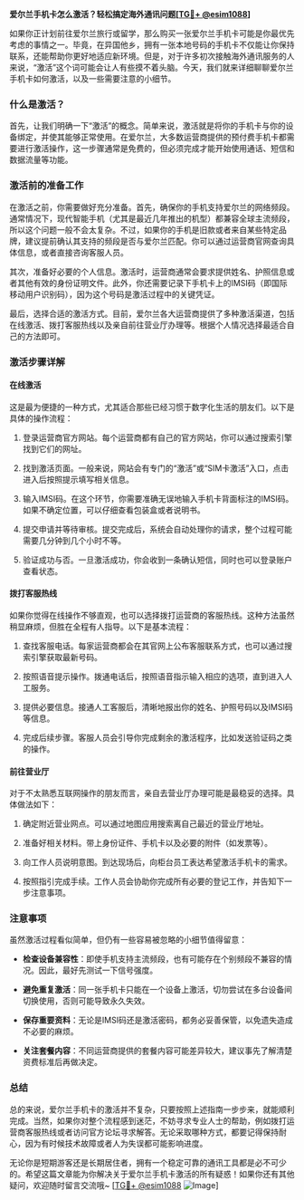 **爱尔兰手机卡怎么激活？轻松搞定海外通讯问题[[TG💪+ @esim1088](https://t.me/s/esim1088)]**

如果你正计划前往爱尔兰旅行或留学，那么购买一张爱尔兰手机卡可能是你最优先考虑的事情之一。毕竟，在异国他乡，拥有一张本地号码的手机卡不仅能让你保持联系，还能帮助你更好地适应新环境。但是，对于许多初次接触海外通讯服务的人来说，“激活”这个词可能会让人有些摸不着头脑。今天，我们就来详细聊聊爱尔兰手机卡如何激活，以及一些需要注意的小细节。

### 什么是激活？

首先，让我们明确一下“激活”的概念。简单来说，激活就是将你的手机卡与你的设备绑定，并使其能够正常使用。在爱尔兰，大多数运营商提供的预付费手机卡都需要进行激活操作，这一步骤通常是免费的，但必须完成才能开始使用通话、短信和数据流量等功能。

### 激活前的准备工作

在激活之前，你需要做好充分准备。首先，确保你的手机支持爱尔兰的网络频段。通常情况下，现代智能手机（尤其是最近几年推出的机型）都兼容全球主流频段，所以这个问题一般不会太复杂。不过，如果你的手机是旧款或者来自某些特定品牌，建议提前确认其支持的频段是否与爱尔兰匹配。你可以通过运营商官网查询具体信息，或者直接咨询客服人员。

其次，准备好必要的个人信息。激活时，运营商通常会要求提供姓名、护照信息或者其他有效的身份证明文件。此外，你还需要记录下手机卡上的IMSI码（即国际移动用户识别码），因为这个号码是激活过程中的关键凭证。

最后，选择合适的激活方式。目前，爱尔兰各大运营商提供了多种激活渠道，包括在线激活、拨打客服热线以及亲自前往营业厅办理等。根据个人情况选择最适合自己的方法即可。

### 激活步骤详解

#### 在线激活

这是最为便捷的一种方式，尤其适合那些已经习惯于数字化生活的朋友们。以下是具体的操作流程：

1. 登录运营商官方网站。每个运营商都有自己的官方网站，你可以通过搜索引擎找到它们的网址。
   
2. 找到激活页面。一般来说，网站会有专门的“激活”或“SIM卡激活”入口，点击进入后按照提示填写相关信息。
   
3. 输入IMSI码。在这个环节，你需要准确无误地输入手机卡背面标注的IMSI码。如果不确定位置，可以仔细查看包装盒或者说明书。
   
4. 提交申请并等待审核。提交完成后，系统会自动处理你的请求，整个过程可能需要几分钟到几个小时不等。
   
5. 验证成功与否。一旦激活成功，你会收到一条确认短信，同时也可以登录账户查看状态。

#### 拨打客服热线

如果你觉得在线操作不够直观，也可以选择拨打运营商的客服热线。这种方法虽然稍显麻烦，但胜在全程有人指导。以下是基本流程：

1. 查找客服电话。每家运营商都会在其官网上公布客服联系方式，也可以通过搜索引擎获取最新号码。
   
2. 按照语音提示操作。拨通电话后，按照语音指示输入相应的选项，直到进入人工服务。
   
3. 提供必要信息。接通人工客服后，清晰地报出你的姓名、护照号码以及IMSI码等信息。
   
4. 完成后续步骤。客服人员会引导你完成剩余的激活程序，比如发送验证码之类的操作。

#### 前往营业厅

对于不太熟悉互联网操作的朋友而言，亲自去营业厅办理可能是最稳妥的选择。具体做法如下：

1. 确定附近营业网点。可以通过地图应用搜索离自己最近的营业厅地址。
   
2. 准备好相关材料。带上身份证件、手机卡以及必要的附件（如发票等）。
   
3. 向工作人员说明意图。到达现场后，向柜台员工表达希望激活手机卡的需求。
   
4. 按照指引完成手续。工作人员会协助你完成所有必要的登记工作，并告知下一步注意事项。

### 注意事项

虽然激活过程看似简单，但仍有一些容易被忽略的小细节值得留意：

- **检查设备兼容性**：即使手机支持主流频段，也有可能存在个别频段不兼容的情况。因此，最好先测试一下信号强度。
  
- **避免重复激活**：同一张手机卡只能在一个设备上激活，切勿尝试在多台设备间切换使用，否则可能导致永久失效。
  
- **保存重要资料**：无论是IMSI码还是激活密码，都务必妥善保管，以免遗失造成不必要的麻烦。
  
- **关注套餐内容**：不同运营商提供的套餐内容可能差异较大，建议事先了解清楚资费标准后再做决定。

### 总结

总的来说，爱尔兰手机卡的激活并不复杂，只要按照上述指南一步步来，就能顺利完成。当然，如果你对整个流程感到迷茫，不妨寻求专业人士的帮助，例如拨打运营商客服热线或者访问官方论坛寻求解答。无论采取哪种方式，都要记得保持耐心，因为有时候技术故障或者人为失误都可能影响进度。

无论你是短期游客还是长期居住者，拥有一个稳定可靠的通讯工具都是必不可少的。希望这篇文章能为你解决关于爱尔兰手机卡激活的所有疑惑！如果你还有其他疑问，欢迎随时留言交流哦~ [[TG💪+ @esim1088](https://t.me/s/esim1088) ![Image](https://i.postimg.cc/4NQfJmqS/Snipaste-2025-05-13-00-14-12.png)]